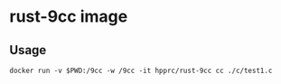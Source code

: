 # rust-9cc image

## Usage


```
docker run -v $PWD:/9cc -w /9cc -it hpprc/rust-9cc cc ./c/test1.c
```